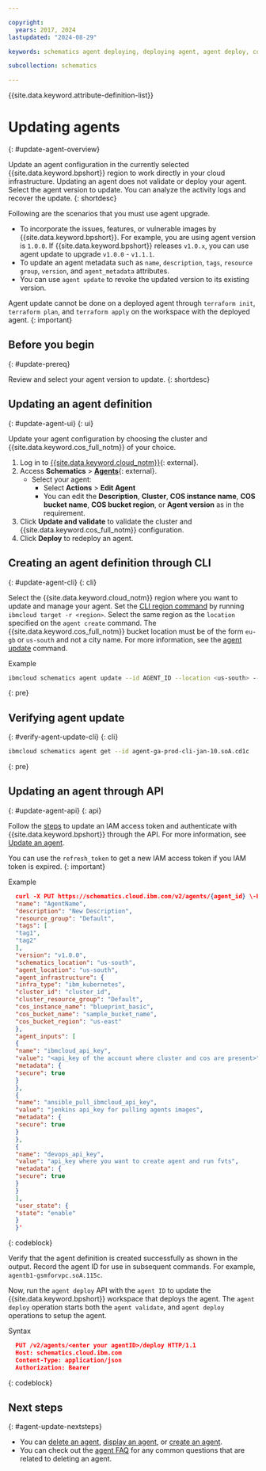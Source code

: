 ```yaml
---

copyright:
  years: 2017, 2024
lastupdated: "2024-08-29"

keywords: schematics agent deploying, deploying agent, agent deploy, command-line, api, ui

subcollection: schematics

---
```


{{site.data.keyword.attribute-definition-list}}

# Updating agents
{: #update-agent-overview}

Update an agent configuration in the currently selected {{site.data.keyword.bpshort}} region to work directly in your cloud infrastructure. Updating an agent does not validate or deploy your agent. Select the agent version to update. You can analyze the activity logs and recover the update.
{: shortdesc}

Following are the scenarios that you must use agent upgrade.

- To incorporate the issues, features, or vulnerable images by {{site.data.keyword.bpshort}}. For example, you are using agent version is `1.0.0`. If {{site.data.keyword.bpshort}} releases `v1.0.x`, you can use agent update to upgrade `v1.0.0` - `v1.1.1`.
- To update an agent metadata such as `name`, `description`, `tags`, `resource group`, `version`, and `agent_metadata` attributes.
- You can use `agent update` to revoke the updated version to its existing version.

Agent update cannot be done on a deployed agent through `terraform init`, `terraform plan`, and `terraform apply` on the workspace with the deployed agent.
{: important}

## Before you begin
{: #update-prereq}

Review and select your agent version to update.
{: shortdesc}

## Updating an agent definition
{: #update-agent-ui}
{: ui}

Update your agent configuration by choosing the cluster and {{site.data.keyword.cos_full_notm}} of your choice.

1. Log in to [{{site.data.keyword.cloud_notm}}](https://cloud.ibm.com/){: external}.
2. Access **Schematics** > [**Agents**](https://cloud.ibm.com/schematics/agents){: external}.
    - Select your agent:
        - Select **Actions** > **Edit Agent**
        - You can edit the **Description**, **Cluster**, **COS instance name**, **COS bucket name**, **COS bucket region**, or **Agent version** as in the requirement.
3. Click **Update and validate** to validate the cluster and {{site.data.keyword.cos_full_notm}} configuration.
4. Click **Deploy** to redeploy an agent.

## Creating an agent definition through CLI 
{: #update-agent-cli}
{: cli}

Select the {{site.data.keyword.cloud_notm}} region where you want to update and manage your agent. Set the [CLI region command](/docs/cli?topic=cli-ibmcloud_cli#ibmcloud_target) by running `ibmcloud target -r <region>`. Select the same region as the `location` specified on the `agent create` command. The {{site.data.keyword.cos_full_notm}} bucket location must be of the form `eu-gb` or `us-south` and not a city name. For more information, see the [agent update](/docs/schematics?topic=schematics-schematics-cli-reference&interface=cli#schematics-agent-update) command.

Example

```sh
ibmcloud schematics agent update --id AGENT_ID --location <us-south> --agent-location <us-south> --version <1.0.0> --infra-type <ibm_kubernetes> --cluster-id <cg3fgvad0dak571xxx> --cluster-resource-group <Default> --cos-instance-name <agent-cos-instance> --cos-bucket <agent-cos-bucket> --cos-location <us-east> --resource-group <Default>
```
{: pre}


## Verifying agent update
{: #verify-agent-update-cli}
{: cli}

```sh
ibmcloud schematics agent get --id agent-ga-prod-cli-jan-10.soA.cd1c
```
{: pre}


## Updating an agent through API
{: #update-agent-api}
{: api}

Follow the [steps](/docs/schematics?topic=schematics-setup-api#cs_api) to update an IAM access token and authenticate with {{site.data.keyword.bpshort}} through the API. For more information, see [Update an agent](/apidocs/schematics/schematics#update-agent-data).

You can use the `refresh_token` to get a new IAM access token if you IAM token is expired.
{: important}

Example

```json
  curl -X PUT https://schematics.cloud.ibm.com/v2/agents/{agent_id} \-H 'Authorization: Bearer <Auth Key>' -H 'X-Feature-Agents: true' -H 'refresh_token: <refresh_token> ' -d '{
  "name": "AgentName",
  "description": "New Description",
  "resource_group": "Default",
  "tags": [
  "tag1",
  "tag2"
  ],
  "version": "v1.0.0",
  "schematics_location": "us-south",
  "agent_location": "us-south",
  "agent_infrastructure": {
  "infra_type": "ibm_kubernetes",
  "cluster_id": "cluster_id",
  "cluster_resource_group": "Default",
  "cos_instance_name": "blueprint_basic",
  "cos_bucket_name": "sample_bucket_name",
  "cos_bucket_region": "us-east"
  },
  "agent_inputs": [
  {
  "name": "ibmcloud_api_key",
  "value": "<api_key of the account where cluster and cos are present>",
  "metadata": {
  "secure": true
  }
  },
  {
  "name": "ansible_pull_ibmcloud_api_key",
  "value": "jenkins api_key for pulling agents images",
  "metadata": {
  "secure": true
  }
  },
  {   
  "name": "devops_api_key",
  "value": "api_key where you want to create agent and run fvts",
  "metadata": {
  "secure": true
  }
  }
  ],
  "user_state": {
  "state": "enable"
  }
  }'
```
{: codeblock}

Verify that the agent definition is created successfully as shown in the output. Record the agent ID for use in subsequent commands. For example, `agentb1-gsmforvpc.soA.115c`.

Now, run the `agent deploy` API with the `agent ID` to update the {{site.data.keyword.bpshort}} workspace that deploys the agent. The `agent deploy` operation starts both the `agent validate`, and `agent deploy` operations to setup the agent.

Syntax

```json
  PUT /v2/agents/<enter your agentID>/deploy HTTP/1.1
  Host: schematics.cloud.ibm.com
  Content-Type: application/json
  Authorization: Bearer 
```
{: codeblock}



## Next steps
{: #agent-update-nextsteps}

- You can [delete an agent](/docs/schematics?topic=schematics-delete-agent-overview&interface=cli), [display an agent](/docs/schematics?topic=schematics-display-agentb1-overview&interface=terraform#display-agent-terraform), or [create an agent](/docs/schematics?topic=schematics-deploy-agent-overview&interface=terraform#create-agent-terraform).
- You can check out the [agent FAQ](/docs/schematics?topic=schematics-faqs-agent) for any common questions that are related to deleting an agent.
